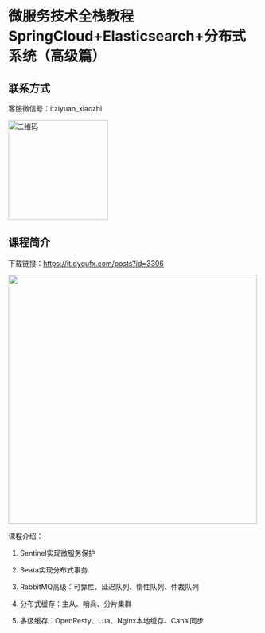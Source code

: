 # 微服务技术全栈教程SpringCloud+Elasticsearch+分布式系统（高级篇）

## 联系方式

客服微信号：itziyuan_xiaozhi

<img src="https://ziyuanyun.oss-cn-guangzhou.aliyuncs.com/common/20240614073449/666b82192834a.jpg" width="200" height="200" alt="二维码">

## 课程简介

下载链接：https://it.dyqufx.com/posts?id=3306

<img src="https://ziyuanyun.oss-cn-guangzhou.aliyuncs.com/yun/20240515185119/664493a7582c3.jpg" width="500" alt="">

  课程介绍：

 1. Sentinel实现微服务保护

 2. Seata实现分布式事务

 3. RabbitMQ高级：可靠性、延迟队列、惰性队列、仲裁队列

 4. 分布式缓存：主从、哨兵、分片集群

 5. 多级缓存：OpenResty、Lua、Nginx本地缓存、Canal同步

 

 

  